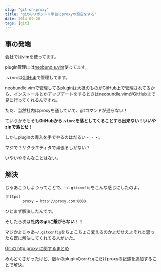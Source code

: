 ```yaml
---
slug: "git-on-proxy"
title: "gitのリポジトリ単位にproxyの設定をする"
date: 2014-09-20
tags: [git]
---
```

## 事の発端
会社ではvimを使ってます。

plugin管理には[neobundle.vim](https://github.com/Shougo/neobundle.vim)使ってます。

`.vimrc`は[GitHub](https://github.com/)で管理してます。

neobundle.vimで管理してるpluginは大抵のものがGitHub上で管理されてるから、インストールとかアップデートをするときはneobundle.vimがGitHubまで見に行ってくれるんですね。

ただ、当然社内はproxyを通していて、gitコマンドが通らない！

ていうかそもそも**GitHubから`.vimrc`を落としてくることすら出来ない！いいやzipで落とせ！**

しかしpluginの導入を手でやるのはだるい・・・。

マジで？サクラエディタで頑張るしかない？

いやいやそんなことはない。

## 解決

じゃあこうしようってことで、`~/.gitconfig`をこんな感じにしたのよ。

``` sh
[https]
        proxy = http://proxy.com:8080
```

ひとまず解決したんです。

そしたら次は**社内のgitに繋がらない！！**

マジかよじゃあ`~/.gitconfig`をちょこちょこ変えるのかよだせえよそれと思ったら既に解決してくれてる人がいた。

[Git の http proxy に関するまとめ](http://tanacasino.hatenablog.com/entry/2013/12/21/003750)

めんどくさかったけど、個々のpluginの`config`にだけproxyの記述を追加することで解決。
